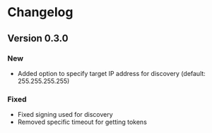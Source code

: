 # Changelog

## Version 0.3.0

### New

* Added option to specify target IP address for discovery (default: 255.255.255.255)

### Fixed

* Fixed signing used for discovery
* Removed specific timeout for getting tokens
